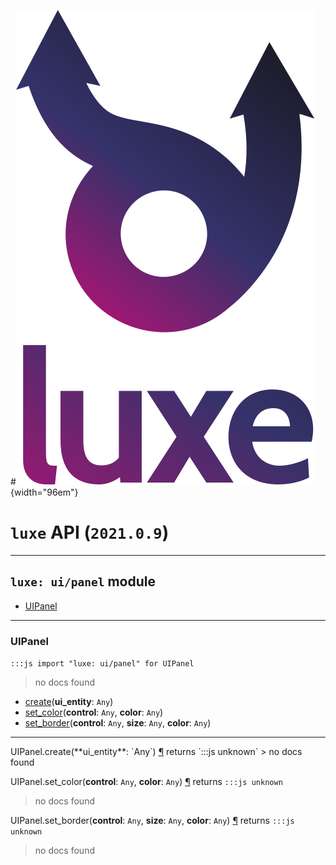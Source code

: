 #![](../../images/luxe-dark.svg){width="96em"}

# `luxe` API (`2021.0.9`)  


---

## `luxe: ui/panel` module

- [UIPanel](#uipanel)   

---

### UIPanel
`:::js import "luxe: ui/panel" for UIPanel`
> no docs found

- [create](#UIPanel.create)(**ui_entity**: `Any`)
- [set_color](#UIPanel.set_color+2)(**control**: `Any`, **color**: `Any`)
- [set_border](#UIPanel.set_border+3)(**control**: `Any`, **size**: `Any`, **color**: `Any`)

<hr/>
<endpoint module="luxe: ui/panel" class="UIPanel" signature="create(ui_entity : Any)"></endpoint>
<signature id="UIPanel.create">UIPanel.create(**ui_entity**: `Any`)
<a class="headerlink" href="#UIPanel.create" title="Permanent link">¶</a></signature>
<span class='api_ret'>returns</span> `:::js unknown`
> no docs found   

<endpoint module="luxe: ui/panel" class="UIPanel" signature="set_color(control : Any, color : Any)"></endpoint>
<signature id="UIPanel.set_color+2">UIPanel.set_color(**control**: `Any`, **color**: `Any`)
<a class="headerlink" href="#UIPanel.set_color+2" title="Permanent link">¶</a></signature>
<span class='api_ret'>returns</span> `:::js unknown`
> no docs found   

<endpoint module="luxe: ui/panel" class="UIPanel" signature="set_border(control : Any, size : Any, color : Any)"></endpoint>
<signature id="UIPanel.set_border+3">UIPanel.set_border(**control**: `Any`, **size**: `Any`, **color**: `Any`)
<a class="headerlink" href="#UIPanel.set_border+3" title="Permanent link">¶</a></signature>
<span class='api_ret'>returns</span> `:::js unknown`
> no docs found   

